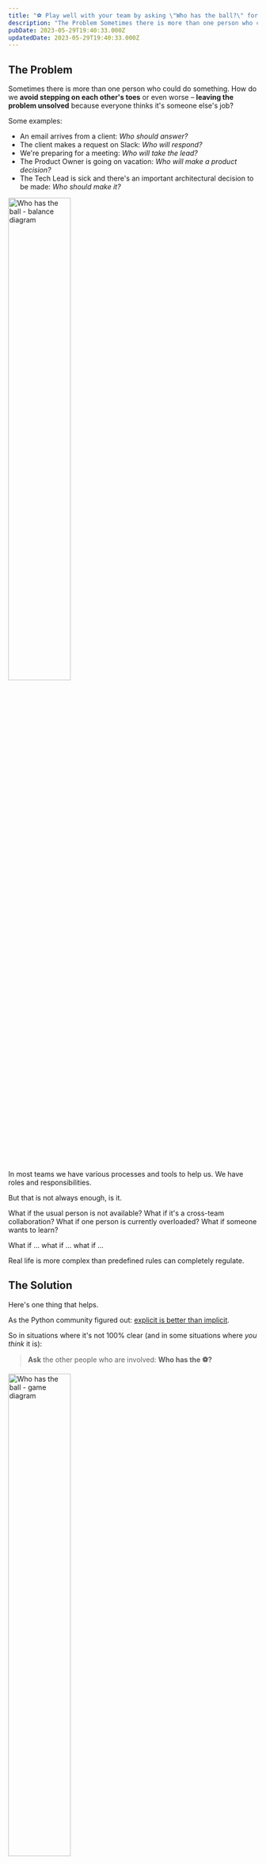 ```yaml
---
title: "⚽️ Play well with your team by asking \"Who has the ball?\" for each important topic over time"
description: "The Problem Sometimes there is more than one person who could do something. How do we avoid stepping on each other's toes or even worse – leaving the problem unsolved because everyone thinks it's s..."
pubDate: 2023-05-29T19:40:33.000Z
updatedDate: 2023-05-29T19:40:33.000Z
---
```

## The Problem

Sometimes there is more than one person who could do something.
How do we
**avoid stepping on each other's toes** or even
worse – **leaving the problem unsolved** because
everyone thinks it's someone else's job?

Some examples:

* An email arrives from a client: *Who should answer?*
* The client makes a request on Slack:
  *Who will respond?*
* We're preparing for a meeting:
  *Who will take the lead?*
* The Product Owner is going on vacation:
  *Who will make a product decision?*
* The Tech Lead is sick and there's an important architectural
  decision to be made: *Who should make it?*

<img src="/images/ball-balance.png" alt="Who has the ball - balance diagram" width="50%" />

In most teams we have various processes and
tools to help us. We have roles and
responsibilities.

But that is not always enough, is it.

What if the usual person is not available? What if it's a
cross-team collaboration? What if one person is currently
overloaded? What if someone wants to learn?

What if … what if … what if …

Real life is more complex than predefined rules can completely
regulate.

## The Solution

Here's one thing that helps.

As the Python community figured out:
[explicit is better than implicit](https://peps.python.org/pep-0020/?ref=localhost).

So in situations where it's not 100% clear (and in some
situations where *you think* it is):

> **Ask** the other people who are involved:
> **Who has the ⚽️?**

<img src="/images/ball-game.png" alt="Who has the ball - game diagram" width="50%" />

The one with the ball is not the king of the universe. They
might also not be the captain of that particular team.

But they're running with the ball right now. They decide which
direction to take and where to kick it next.

Asking this question will help you and your team reduce the
chance of stepping on each other's toes or ignoring an important
issue.